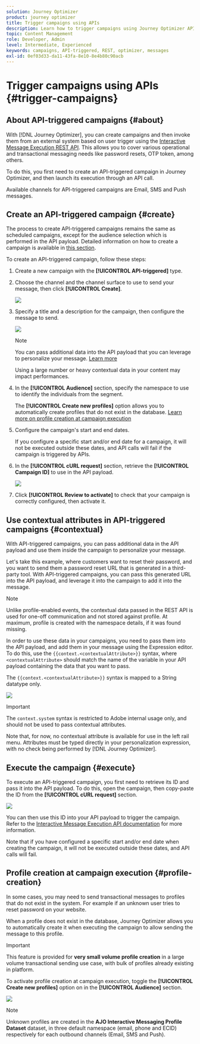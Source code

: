 ```yaml
---
solution: Journey Optimizer
product: journey optimizer
title: Trigger campaigns using APIs
description: Learn how to trigger campaigns using Journey Optimizer APIs
topic: Content Management
role: Developer, Admin
level: Intermediate, Experienced
keywords: campaigns, API-triggered, REST, optimizer, messages
exl-id: 0ef03d33-da11-43fa-8e10-8e4b80c90acb
---
```

# Trigger campaigns using APIs {#trigger-campaigns}

## About API-triggered campaigns {#about}

With [!DNL Journey Optimizer], you can create campaigns and then invoke them from an external system based on user trigger using the [Interactive Message Execution REST API](https://developer.adobe.com/journey-optimizer-apis/references/messaging/#tag/execution). This allows you to cover various operational and transactional messaging needs like password resets, OTP token, among others. 

To do this, you first need to create an API-triggered campaign in Journey Optimizer, and then launch its execution through an API call.

Available channels for API-triggered campaigns are Email, SMS and Push messages.

## Create an API-triggered campaign {#create}

The process to create API-triggered campaigns remains the same as scheduled campaigns, except for the audience selection which is performed in the API payload. Detailed information on how to create a campaign is available in [this section](create-campaign.md).

To create an API-triggered campaign, follow these steps:

1. Create a new campaign with the **[!UICONTROL API-triggered]** type.

1. Choose the channel and the channel surface to use to send your message, then click **[!UICONTROL Create]**.

    ![](assets/api-triggered-type.png)

1. Specify a title and a description for the campaign, then configure the message to send.

    ![](assets/api-triggered-properties.png)

    >[!NOTE]
    >
    >You can pass additional data into the API payload that you can leverage to personalize your message. [Learn more](#contextual)
    >
    >Using a large number or heavy contextual data in your content may impact performances.

1. In the **[!UICONTROL Audience]** section, specify the namespace to use to identify the individuals from the segment.

    The **[!UICONTROL Create new profiles]** option allows you to automatically create profiles that do not exist in the database. [Learn more on profile creation at campaign execution](#profile-creation)

1. Configure the campaign's start and end dates. 

    If you configure a specific start and/or end date for a campaign, it will not be executed outside these dates, and API calls will fail if the campaign is triggered by APIs.

1. In the **[!UICONTROL cURL request]** section, retrieve the **[!UICONTROL Campaign ID]** to use in the API payload.

    ![](assets/api-triggered-curl.png)

1. Click **[!UICONTROL Review to activate]** to check that your campaign is correctly configured, then activate it.

## Use contextual attributes in API-triggered campaigns {#contextual}

With API-triggered campaigns, you can pass additional data in the API payload and use them inside the campaign to personalize your message.

Let's take this example, where customers want to reset their password, and you want to send them a password reset URL that is generated in a third-party tool. With API-triggered campaigns, you can pass this generated URL into the API payload, and leverage it into the campaign to add it into the message.

>[!NOTE]
>
>Unlike profile-enabled events, the contextual data passed in the REST API is used for one-off communication and not stored against profile. At maximum, profile is created with the namespace details, if it was found missing.

In order to use these data in your campaigns, you need to pass them into the API payload, and add them in your message using the Expression editor. To do this, use the `{{context.<contextualAttribute>}}` syntax, where `<contextualAttribute>` should match the name of the variable in your API payload containing the data that you want to pass.

The `{{context.<contextualAttribute>}}` syntax is mapped to a String datatype only.

![](assets/api-triggered-context.png)

>[!IMPORTANT]
>
>The `context.system` syntax is restricted to Adobe internal usage only, and should not be used to pass contextual attributes.

Note that, for now, no contextual attribute is available for use in the left rail menu. Attributes must be typed directly in your personalization expression, with no check being performed by [!DNL Journey Optimizer].

## Execute the campaign {#execute}

To execute an API-triggered campaign, you first need to retrieve its ID and pass it into the API payload. To do this, open the campaign, then copy-paste the ID from the **[!UICONTROL cURL request]** section.

![](assets/api-triggered-id.png)

You can then use this ID into your API payload to trigger the campaign. Refer to the [Interactive Message Execution API documentation](https://developer.adobe.com/journey-optimizer-apis/references/messaging/#tag/execution) for more information.

Note that if you have configured a specific start and/or end date when creating the campaign, it will not be executed outside these dates, and API calls will fail.

## Profile creation at campaign execution {#profile-creation}

In some cases, you may need to send transactional messages to profiles that do not exist in the system. For example if an unknown user tries to reset password on your website.

When a profile does not exist in the database, Journey Optimizer allows you to automatically create it when executing the campaign to allow sending the message to this profile.

>[!IMPORTANT]
>
>This feature is provided for **very small volume profile creation** in a large volume transactional sending use case, with bulk of profiles already existing in platform.

To activate profile creation at campaign execution, toggle the **[!UICONTROL Create new profiles]** option on in the **[!UICONTROL Audience]** section. 

![](assets/api-triggered-create-profile.png)

>[!NOTE]
>
>Unknown profiles are created in the **AJO Interactive Messaging Profile Dataset** dataset, in three default namespace (email, phone and ECID) respectively for each outbound channels (Email, SMS and Push).
